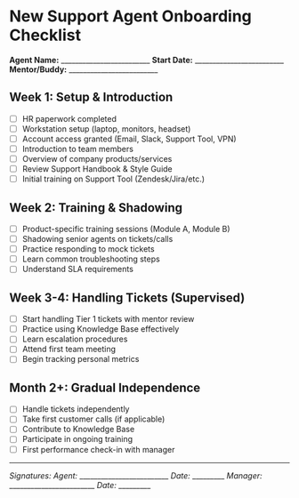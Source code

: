 # New Support Agent Onboarding Checklist

**Agent Name:** _________________________
**Start Date:** _________________________
**Mentor/Buddy:** _________________________

## Week 1: Setup & Introduction

*   [ ] HR paperwork completed
*   [ ] Workstation setup (laptop, monitors, headset)
*   [ ] Account access granted (Email, Slack, Support Tool, VPN)
*   [ ] Introduction to team members
*   [ ] Overview of company products/services
*   [ ] Review Support Handbook & Style Guide
*   [ ] Initial training on Support Tool (Zendesk/Jira/etc.)

## Week 2: Training & Shadowing

*   [ ] Product-specific training sessions (Module A, Module B)
*   [ ] Shadowing senior agents on tickets/calls
*   [ ] Practice responding to mock tickets
*   [ ] Learn common troubleshooting steps
*   [ ] Understand SLA requirements

## Week 3-4: Handling Tickets (Supervised)

*   [ ] Start handling Tier 1 tickets with mentor review
*   [ ] Practice using Knowledge Base effectively
*   [ ] Learn escalation procedures
*   [ ] Attend first team meeting
*   [ ] Begin tracking personal metrics

## Month 2+: Gradual Independence

*   [ ] Handle tickets independently
*   [ ] Take first customer calls (if applicable)
*   [ ] Contribute to Knowledge Base
*   [ ] Participate in ongoing training
*   [ ] First performance check-in with manager

---
*Signatures:*
*Agent:* _________________________ *Date:* _________
*Manager:* ________________________ *Date:* _________